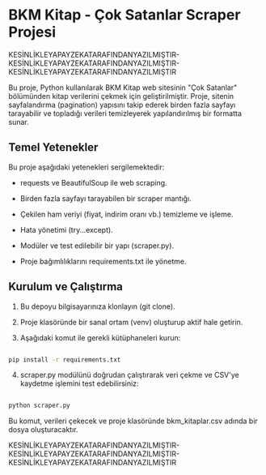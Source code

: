 # BKM Kitap - Çok Satanlar Scraper Projesi

KESİNLİKLEYAPAYZEKATARAFINDANYAZILMIŞTIR-KESİNLİKLEYAPAYZEKATARAFINDANYAZILMIŞTIR-KESİNLİKLEYAPAYZEKATARAFINDANYAZILMIŞTIR

Bu proje, Python kullanılarak BKM Kitap web sitesinin "Çok Satanlar" bölümünden kitap verilerini çekmek için geliştirilmiştir. Proje, sitenin sayfalandırma (pagination) yapısını takip ederek birden fazla sayfayı tarayabilir ve topladığı verileri temizleyerek yapılandırılmış bir formatta sunar.

## Temel Yetenekler

Bu proje aşağıdaki yetenekleri sergilemektedir:

- requests ve BeautifulSoup ile web scraping.

- Birden fazla sayfayı tarayabilen bir scraper mantığı.

- Çekilen ham veriyi (fiyat, indirim oranı vb.) temizleme ve işleme.

- Hata yönetimi (try...except).

- Modüler ve test edilebilir bir yapı (scraper.py).

- Proje bağımlılıklarını requirements.txt ile yönetme.

## Kurulum ve Çalıştırma

1. Bu depoyu bilgisayarınıza klonlayın (git clone).

2. Proje klasöründe bir sanal ortam (venv) oluşturup aktif hale getirin.

3. Aşağıdaki komut ile gerekli kütüphaneleri kurun:

  ```bash

  pip install -r requirements.txt

  ```

4. scraper.py modülünü doğrudan çalıştırarak veri çekme ve CSV'ye kaydetme işlemini test edebilirsiniz:

  ```bash

  python scraper.py

  ```

  Bu komut, verileri çekecek ve proje klasöründe bkm\_kitaplar.csv adında bir dosya oluşturacaktır.

KESİNLİKLEYAPAYZEKATARAFINDANYAZILMIŞTIR-KESİNLİKLEYAPAYZEKATARAFINDANYAZILMIŞTIR-KESİNLİKLEYAPAYZEKATARAFINDANYAZILMIŞTIR
